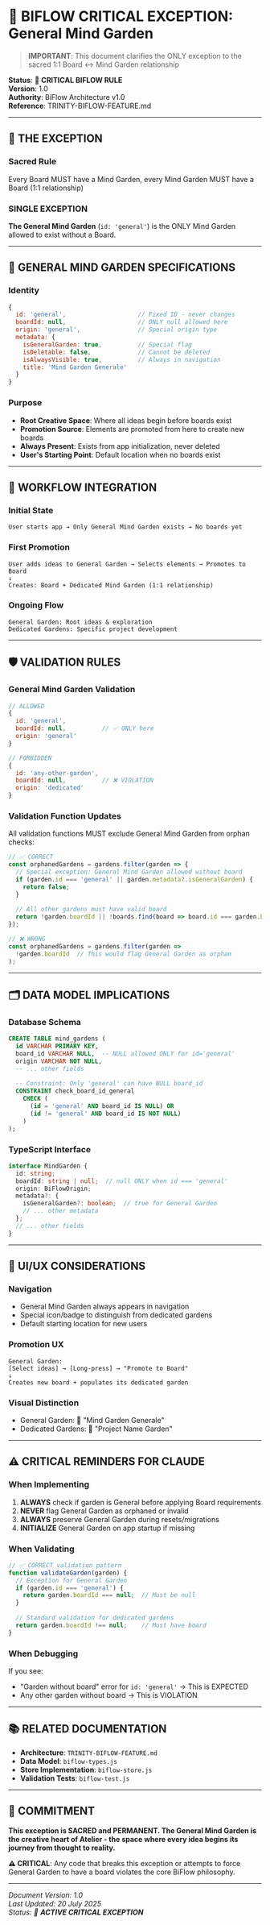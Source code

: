 # 🌱 BIFLOW CRITICAL EXCEPTION: General Mind Garden

> **IMPORTANT**: This document clarifies the ONLY exception to the sacred 1:1 Board ↔ Mind Garden relationship

**Status**: 🚨 **CRITICAL BIFLOW RULE**  
**Version**: 1.0  
**Authority**: BiFlow Architecture v1.0  
**Reference**: TRINITY-BIFLOW-FEATURE.md  

---

## 🚨 **THE EXCEPTION**

### **Sacred Rule**
Every Board MUST have a Mind Garden, every Mind Garden MUST have a Board (1:1 relationship)

### **SINGLE EXCEPTION**
**The General Mind Garden** (`id: 'general'`) is the ONLY Mind Garden allowed to exist without a Board.

---

## 🌳 **GENERAL MIND GARDEN SPECIFICATIONS**

### **Identity**
```javascript
{
  id: 'general',                    // Fixed ID - never changes
  boardId: null,                    // ONLY null allowed here
  origin: 'general',                // Special origin type
  metadata: {
    isGeneralGarden: true,          // Special flag
    isDeletable: false,             // Cannot be deleted
    isAlwaysVisible: true,          // Always in navigation
    title: 'Mind Garden Generale'
  }
}
```

### **Purpose**
- **Root Creative Space**: Where all ideas begin before boards exist
- **Promotion Source**: Elements are promoted from here to create new boards
- **Always Present**: Exists from app initialization, never deleted
- **User's Starting Point**: Default location when no boards exist

---

## 🔄 **WORKFLOW INTEGRATION**

### **Initial State**
```
User starts app → Only General Mind Garden exists → No boards yet
```

### **First Promotion**
```
User adds ideas to General Garden → Selects elements → Promotes to Board
↓
Creates: Board + Dedicated Mind Garden (1:1 relationship)
```

### **Ongoing Flow**
```
General Garden: Root ideas & exploration
Dedicated Gardens: Specific project development
```

---

## 🛡️ **VALIDATION RULES**

### **General Mind Garden Validation**
```javascript
// ALLOWED
{
  id: 'general',
  boardId: null,          // ✅ ONLY here
  origin: 'general'
}

// FORBIDDEN
{
  id: 'any-other-garden',
  boardId: null,          // ❌ VIOLATION
  origin: 'dedicated'
}
```

### **Validation Function Updates**
All validation functions MUST exclude General Mind Garden from orphan checks:

```javascript
// ✅ CORRECT
const orphanedGardens = gardens.filter(garden => {
  // Special exception: General Mind Garden allowed without board
  if (garden.id === 'general' || garden.metadata?.isGeneralGarden) {
    return false;
  }
  
  // All other gardens must have valid board
  return !garden.boardId || !boards.find(board => board.id === garden.boardId);
});

// ❌ WRONG
const orphanedGardens = gardens.filter(garden => 
  !garden.boardId  // This would flag General Garden as orphan
);
```

---

## 🗂️ **DATA MODEL IMPLICATIONS**

### **Database Schema**
```sql
CREATE TABLE mind_gardens (
  id VARCHAR PRIMARY KEY,
  board_id VARCHAR NULL,  -- NULL allowed ONLY for id='general'
  origin VARCHAR NOT NULL,
  -- ... other fields
  
  -- Constraint: Only 'general' can have NULL board_id
  CONSTRAINT check_board_id_general 
    CHECK (
      (id = 'general' AND board_id IS NULL) OR 
      (id != 'general' AND board_id IS NOT NULL)
    )
);
```

### **TypeScript Interface**
```typescript
interface MindGarden {
  id: string;
  boardId: string | null;  // null ONLY when id === 'general'
  origin: BiFlowOrigin;
  metadata?: {
    isGeneralGarden?: boolean;  // true for General Garden
    // ... other metadata
  };
  // ... other fields
}
```

---

## 🎯 **UI/UX CONSIDERATIONS**

### **Navigation**
- General Mind Garden always appears in navigation
- Special icon/badge to distinguish from dedicated gardens
- Default starting location for new users

### **Promotion UX**
```
General Garden:
[Select ideas] → [Long-press] → "Promote to Board" 
↓
Creates new board + populates its dedicated garden
```

### **Visual Distinction**
- General Garden: 🌱 "Mind Garden Generale"
- Dedicated Gardens: 🏡 "Project Name Garden"

---

## ⚠️ **CRITICAL REMINDERS FOR CLAUDE**

### **When Implementing**
1. **ALWAYS** check if garden is General before applying Board requirements
2. **NEVER** flag General Garden as orphaned or invalid
3. **ALWAYS** preserve General Garden during resets/migrations
4. **INITIALIZE** General Garden on app startup if missing

### **When Validating**
```javascript
// ✅ CORRECT validation pattern
function validateGarden(garden) {
  // Exception for General Garden
  if (garden.id === 'general') {
    return garden.boardId === null;  // Must be null
  }
  
  // Standard validation for dedicated gardens
  return garden.boardId !== null;    // Must have board
}
```

### **When Debugging**
If you see:
- "Garden without board" error for `id: 'general'` → This is EXPECTED
- Any other garden without board → This is VIOLATION

---

## 📚 **RELATED DOCUMENTATION**

- **Architecture**: `TRINITY-BIFLOW-FEATURE.md`
- **Data Model**: `biflow-types.js`
- **Store Implementation**: `biflow-store.js`
- **Validation Tests**: `biflow-test.js`

---

## 💎 **COMMITMENT**

**This exception is SACRED and PERMANENT. The General Mind Garden is the creative heart of Atelier - the space where every idea begins its journey from thought to reality.**

**⚠️ CRITICAL**: Any code that breaks this exception or attempts to force General Garden to have a board violates the core BiFlow philosophy.

---

*Document Version: 1.0*  
*Last Updated: 20 July 2025*  
*Status: 🚨 **ACTIVE CRITICAL EXCEPTION***